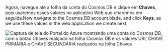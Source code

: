   <span data-ttu-id="f9334-101">Agora, navegue até a folha da conta do Cosmos DB e clique em **Chaves**, pois usaremos esses valores no aplicativo Web que criaremos em seguida.</span><span class="sxs-lookup"><span data-stu-id="f9334-101">Now navigate to the Cosmos DB account blade, and click **Keys**, as we use these values in the web application we create next.</span></span>

![Captura de tela do Portal do Azure mostrando uma conta do Cosmos DB, com o botão Chaves realçado na folha Cosmos DB e os valores URI, CHAVE PRIMÁRIA e CHAVE SECUNDÁRIA realçados na folha Chaves](./media/cosmos-db-keys/keys.png)

